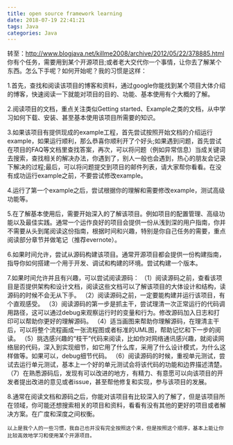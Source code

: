 ```yaml
---
title: open source framework learning
date: 2018-07-19 22:41:21
tags: Java
categories: Java
---
```

转至：http://www.blogjava.net/killme2008/archive/2012/05/22/378885.html
你有个任务，需要用到某个开源项目;或者老大交代你一个事情，让你去了解某个东西。怎么下手呢？如何开始呢？我的习惯是这样：

1.首先，查找和阅读该项目的博客和资料，通过google你能找到某个项目大体介绍的博客，快速阅读一下就能对项目的目的、功能、基本使用有个大概的了解。

2.阅读项目的文档，重点关注类似Getting started、Example之类的文档，从中学习如何下载、安装、甚至基本使用该项目所需要的知识。

3.如果该项目有提供现成的example工程，首先尝试按照开始文档的介绍运行example，如果运行顺利，那么恭喜你顺利开了个好头;如果遇到问题，首先尝试在项目的FAQ等文档里查找答案，再次，可以将问题（例如异常信息）当成关键词去搜索，查找相关的解决办法，你遇到了，别人一般也会遇到，热心的朋友会记录下解决的过程;最后，可以将问题提交到项目的邮件列表，请大家帮你看看。在没有成功运行example之前，不要尝试修改example。

4.运行了第一个example之后，尝试根据你的理解和需要修改example，测试高级功能等。

5.在了解基本使用后，需要开始深入的了解该项目。例如项目的配置管理、高级功能以及最佳实践。通常一个运作良好的项目会提供一份从浅到深的用户指南，你并不需要从头到尾阅读这份指南，根据时间和兴趣，特别是你自己任务的需要，重点阅读部分章节并做笔记（推荐evernote）。

6.如果时间允许，尝试从源码构建该项目。通常开源项目都会提供一份构建指南，指导你如何搭建一个用于开发、调试和构建的环境。尝试构建一个版本。

7.如果时间允许并且有兴趣，可以尝试阅读源码：
（1）阅读源码之前，查看该项目是否提供架构和设计文档，阅读这些文档可以了解该项目的大体设计和结构，读源码的时候不会无从下手。
（2）阅读源码之前，一定要能构建并运行该项目，有个直观感受。
（3）阅读源码的第一步是抓主干，尝试理清一次正常运行的代码调用路径，这可以通过debug来观察运行时的变量和行为。修改源码加入日志和打印可以帮助你更好的理解源码。
（4）适当画图来帮助你理解源码，在理清主干后，可以将整个流程画成一张流程图或者标准的UML图，帮助记忆和下一步的阅读。
（5）挑选感兴趣的“枝干”代码来阅读，比如你对网络通讯感兴趣，就阅读网络层的代码，深入到实现细节，如它用了什么库，采用了什么设计模式，为什么这样做等。如果可以，debug细节代码。
（6）阅读源码的时候，重视单元测试，尝试去运行单元测试，基本上一个好的单元测试会将该代码的功能和边界描述清楚。
（7）在熟悉源码后，发现有可以改进的地方，有精力、有意愿可以向该项目的开发者提出改进的意见或者issue，甚至帮他修复和实现，参与该项目的发展。

8.通常在阅读文档和源码之后，你能对该项目有比较深入的了解了，但是该项目所在领域，你可能还想搜索相关的项目和资料，看看有没有其他的更好的项目或者解决方案。在广度和深度之间权衡。

    以上是我个人的一些习惯，我自己也并没有完全按照这个来，但是按照这个顺序，基本上能让你比较高效地学习和使用某个开源项目。
